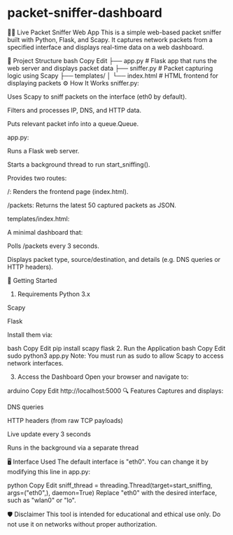 # packet-sniffer-dashboard
🕵️‍♂️ Live Packet Sniffer Web App
This is a simple web-based packet sniffer built with Python, Flask, and Scapy. It captures network packets from a specified interface and displays real-time data on a web dashboard.

📁 Project Structure
bash
Copy
Edit
├── app.py                  # Flask app that runs the web server and displays packet data
├── sniffer.py              # Packet capturing logic using Scapy
├── templates/
│   └── index.html          # HTML frontend for displaying packets
⚙️ How It Works
sniffer.py:

Uses Scapy to sniff packets on the interface (eth0 by default).

Filters and processes IP, DNS, and HTTP data.

Puts relevant packet info into a queue.Queue.

app.py:

Runs a Flask web server.

Starts a background thread to run start_sniffing().

Provides two routes:

/: Renders the frontend page (index.html).

/packets: Returns the latest 50 captured packets as JSON.

templates/index.html:

A minimal dashboard that:

Polls /packets every 3 seconds.

Displays packet type, source/destination, and details (e.g. DNS queries or HTTP headers).

🚀 Getting Started
1. Requirements
Python 3.x

Scapy

Flask

Install them via:

bash
Copy
Edit
pip install scapy flask
2. Run the Application
bash
Copy
Edit
sudo python3 app.py
Note: You must run as sudo to allow Scapy to access network interfaces.

3. Access the Dashboard
Open your browser and navigate to:

arduino
Copy
Edit
http://localhost:5000
🔍 Features
Captures and displays:

DNS queries

HTTP headers (from raw TCP payloads)

Live update every 3 seconds

Runs in the background via a separate thread

🖥️ Interface Used
The default interface is "eth0". You can change it by modifying this line in app.py:

python
Copy
Edit
sniff_thread = threading.Thread(target=start_sniffing, args=("eth0",), daemon=True)
Replace "eth0" with the desired interface, such as "wlan0" or "lo".

🛡️ Disclaimer
This tool is intended for educational and ethical use only. Do not use it on networks without proper authorization.
